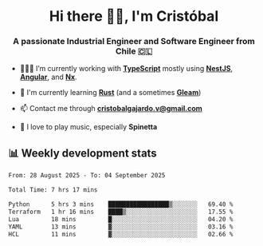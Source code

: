 <h1 align="center">Hi there ✌🏻, I'm Cristóbal</h1>
<h3 align="center">A passionate Industrial Engineer and Software Engineer from Chile 🇨🇱</h3>

- 🧑🏻‍💻 I’m currently working with **[TypeScript](https://www.typescriptlang.org)** mostly using **[NestJS](https://nestjs.com)**, **[Angular](https://angular.io)**, and **[Nx](https://nx.dev)**.

- 🌱 I'm currently learning **[Rust](https://www.rust-lang.org)** (and a sometimes **[Gleam](https://gleam.run/)**)

- 📫 Contact me through **cristobalgajardo.v@gmail.com**

- 🎸 I love to play music, especially **Spinetta**

## 📊 Weekly development stats

<!--START_SECTION:waka-->

```txt
From: 28 August 2025 - To: 04 September 2025

Total Time: 7 hrs 17 mins

Python      5 hrs 3 mins    █████████████████▒░░░░░░░   69.40 %
Terraform   1 hr 16 mins    ████▒░░░░░░░░░░░░░░░░░░░░   17.55 %
Lua         18 mins         █░░░░░░░░░░░░░░░░░░░░░░░░   04.20 %
YAML        13 mins         ▓░░░░░░░░░░░░░░░░░░░░░░░░   03.16 %
HCL         11 mins         ▓░░░░░░░░░░░░░░░░░░░░░░░░   02.66 %
```

<!--END_SECTION:waka-->
